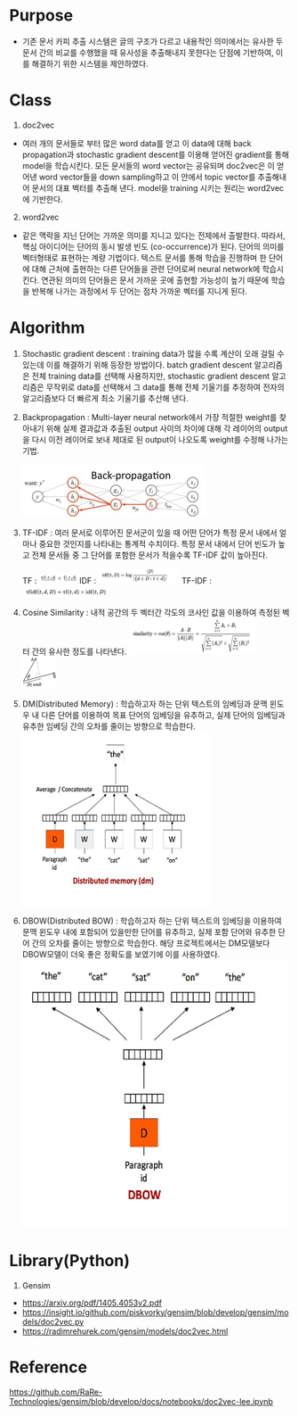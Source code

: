 # Purpose
- 기존 문서 카피 추출 시스템은 글의 구조가 다르고 내용적인 의미에서는 유사한 두 문서 간의 비교를  수행했을 때 유사성을 추출해내지 못한다는 단점에 기반하여, 이를 해결하기 위한 시스템을 제안하였다.

# Class
1. doc2vec 
- 여러 개의 문서들로 부터 많은 word data를 얻고 이 data에 대해 back propagation과 stochastic gradient descent를 이용해 얻어진 gradient를 통해 model을 학습시킨다. 모든 문서들의 word vector는 공유되며 doc2vec은 이 얻어낸 word vector들을 down sampling하고 이 안에서 topic vector를 추출해내어 문서의 대표 벡터를 추출해 낸다. model을 training 시키는 원리는 word2vec에 기반한다.
2. word2vec 
- 같은 맥락을 지닌 단어는 가까운 의미를 지니고 있다는 전제에서 출발한다. 따라서, 핵심 아이디어는 단어의 동시 발생 빈도 (co-occurrence)가 된다. 단어의 의미를 벡터형태로 표현하는 계량 기법이다. 텍스트 문서를 통해 학습을 진행하며 한 단어에 대해 근처에 출현하는 다른 단어들을 관련 단어로써 neural network에 학습시킨다. 연관된 의미의 단어들은 문서 가까운 곳에 출현할 가능성이 높기 때문에 학습을 반복해 나가는 과정에서 두 단어는 점차 가까운 벡터를 지니게 된다.

# Algorithm
1. Stochastic gradient descent : training data가 많을 수록 계산이 오래 걸릴 수 있는데 이를 해결하기 위해 등장한 방법이다. batch gradient descent 알고리즘은 전체 training data를 선택해 사용하지만, stochastic gradient descent 알고리즘은 무작위로 data를 선택해서 그 data를 통해 전체 기울기를 추정하여 전자의 알고리즘보다 더 빠르게 최소 기울기를 추산해 낸다.
2. Backpropagation : Multi-layer neural network에서 가장 적절한 weight를 찾아내기 위해 실제 결과값과 추출된 output 사이의 차이에 대해 각 레이어의 output을 다시 이전 레이어로 보내 제대로 된 output이 나오도록 weight를 수정해 나가는 기법.

      ![backpropagaion](./img/backpropagion.jpg)
3. TF-IDF : 여러 문서로 이루어진 문서군이 있을 때 어떤 단어가 특정 문서 내에서 얼마나 중요한 것인지를 나타내는 통계적 수치이다. 특정 문서 내에서 단어 빈도가 높고 전체 문서들 중 그 단어를 포함한 문서가 적을수록 TF-IDF 값이 높아진다.

      TF : ![tf](./img/tf.png)
      IDF : ![idf](./img/idf.png)
      TF-IDF : ![tf-idf](./img/tf-idf.png)
4. Cosine Similarity : 내적 공간의 두 벡터간 각도의 코사인 값을 이용하여 측정된 벡터 간의 유사한 정도를 나타낸다.
      ![cosine-similarity](./img/cosine-similarity.png) ![cosine](./img/cosine.png) 
5. DM(Distributed Memory) : 학습하고자 하는 단위 텍스트의 임베딩과 문맥 윈도우 내 다른 단어를 이용하여 목표 단어의 임베딩을 유추하고, 실제 단어의 임베딩과 유추한 임베딩 간의 오차를 줄이는 방향으로 학습한다.
      ![dm](./img/dm.png) 
5. DBOW(Distributed BOW) : 학습하고자 하는 단위 텍스트의 임베딩을 이용하여 문맥 윈도우 내에 포함되어 있을만한 단어를 유추하고, 실제 포함 단어와 유추한 단어 간의 오차를 줄이는 방향으로 학습한다. 해당 프로젝트에서는 DM모델보다 DBOW모델이 더욱 좋은 정확도를 보였기에 이를 사용하였다.
      ![dbow](./img/dbow.png)


# Library(Python)
1. Gensim 
- https://arxiv.org/pdf/1405.4053v2.pdf
- https://insight.io/github.com/piskvorky/gensim/blob/develop/gensim/models/doc2vec.py
- https://radimrehurek.com/gensim/models/doc2vec.html


# Reference
https://github.com/RaRe-Technologies/gensim/blob/develop/docs/notebooks/doc2vec-lee.ipynb
